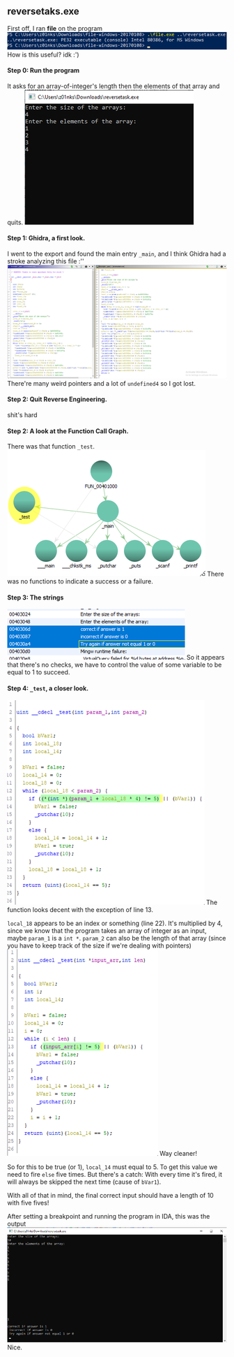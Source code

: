 ## reversetaks.exe
First off, I ran **file** on the program
![](Attachments/Pasted%20image%2020210415025718.png)
How is this useful? idk :')

#### Step 0: Run the program
It asks for an array-of-integer's length then the elements of that array and quits.
![](Attachments/Pasted%20image%2020210415031751.png)

#### Step 1: Ghidra, a first look.
I went to the export and found the main entry `_main`, and I think Ghidra had a stroke analyzing this file :''
![](Attachments/Pasted%20image%2020210415030459.png)
There're many weird pointers and a lot of `undefined4` so I got lost.

#### Step 2: Quit Reverse Engineering.
shit's hard

#### Step 2: A look at the Function Call Graph.
There was that function `_test`.
![](Attachments/Pasted%20image%2020210415031002.png)
There was no functions to indicate a success or a failure.

#### Step 3: The strings
![](Attachments/Pasted%20image%2020210415031305.png)
So it appears that there's no checks, we have to control the value of some variable to be equal to 1 to succeed.

#### Step 4: `_test`, a closer look.
![](Attachments/Pasted%20image%2020210415031940.png)
The function looks decent with the exception of line 13.

`local_18` appears to be an index or something (line 22). It's multiplied by 4, since we know that the program takes an array of integer as an input, maybe `param_1` is a `int *`. 
`param_2` can also be the length of that array (since you have to keep track of the size if we're dealing with pointers)
![](Attachments/Pasted%20image%2020210415032937.png)
Way cleaner!

So for this to be true (or 1), `local_14` must equal to 5. 
To get this value we need to fire `else` five times. But there's a catch: With every time it's fired, it will always be skipped the next time (cause of `bVar1`).

With all of that in mind, the final correct input should have a length of 10 with five fives!

After setting a breakpoint and running the program in IDA, this was the output
![](Attachments/Pasted%20image%2020210415033616.png)
Nice.